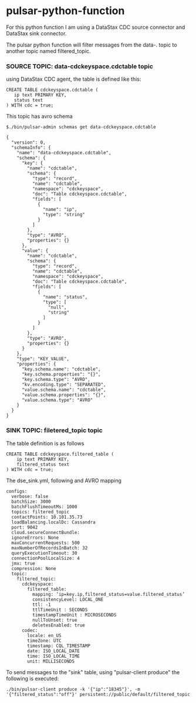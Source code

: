 # pulsar-python-function

For this python function I am using a DataStax CDC source connector and DataStax sink connector.

The pulsar python function will filter messages from the data-<keyspace name>.<table name> topic to another topic named filtered_topic.
  
  
### SOURCE TOPIC: data-cdckeyspace.cdctable topic 
  
using DataStax CDC agent, the table is defined like this:

 ```
CREATE TABLE cdckeyspace.cdctable (
    ip text PRIMARY KEY,
    status text
) WITH cdc = true;
```
  
This topic has avro schema
```
$./bin/pulsar-admin schemas get data-cdckeyspace.cdctable
```
  
```
{
  "version": 0,
  "schemaInfo": {
    "name": "data-cdckeyspace.cdctable",
    "schema": {
      "key": {
        "name": "cdctable",
        "schema": {
          "type": "record",
          "name": "cdctable",
          "namespace": "cdckeyspace",
          "doc": "Table cdckeyspace.cdctable",
          "fields": [
            {
              "name": "ip",
              "type": "string"
            }
          ]
        },
        "type": "AVRO",
        "properties": {}
      },
      "value": {
        "name": "cdctable",
        "schema": {
          "type": "record",
          "name": "cdctable",
          "namespace": "cdckeyspace",
          "doc": "Table cdckeyspace.cdctable",
          "fields": [
            {
              "name": "status",
              "type": [
                "null",
                "string"
              ]
            }
          ]
        },
        "type": "AVRO",
        "properties": {}
      }
    },
    "type": "KEY_VALUE",
    "properties": {
      "key.schema.name": "cdctable",
      "key.schema.properties": "{}",
      "key.schema.type": "AVRO",
      "kv.encoding.type": "SEPARATED",
      "value.schema.name": "cdctable",
      "value.schema.properties": "{}",
      "value.schema.type": "AVRO"
    }
  }
}
```
  
### SINK TOPIC: filetered_topic topic

The table definition is as follows
  
```
CREATE TABLE cdckeyspace.filtered_table (
    ip text PRIMARY KEY,
    filtered_status text
) WITH cdc = true;
```
  
The dse_sink.yml, following and AVRO mapping
  
```
configs:
  verbose: false
  batchSize: 3000
  batchFlushTimeoutMs: 1000
  topics: filtered_topic
  contactPoints: 10.101.35.73
  loadBalancing.localDc: Cassandra
  port: 9042
  cloud.secureConnectBundle:
  ignoreErrors: None
  maxConcurrentRequests: 500
  maxNumberOfRecordsInBatch: 32
  queryExecutionTimeout: 30
  connectionPoolLocalSize: 4
  jmx: true
  compression: None
  topic:
    filtered_topic:
      cdckeyspace:
        filtered_table:
          mapping: ‘ip=key.ip,filtered_status=value.filtered_status’
          consistencyLevel: LOCAL_ONE
          ttl: -1
          ttlTimeUnit : SECONDS
          timestampTimeUnit : MICROSECONDS
          nullToUnset: true
          deletesEnabled: true
      codec:
        locale: en_US
        timeZone: UTC
        timestamp: CQL_TIMESTAMP
        date: ISO_LOCAL_DATE
        time: ISO_LOCAL_TIME
        unit: MILLISECONDS
```

To send messages to the "sink" table, using "pulsar-client produce" the following is executed:
```
./bin/pulsar-client produce -k '{"ip":"18345"}', -m '{"filtered_status":"off"}' persistent://public/default/filtered_topic
```

